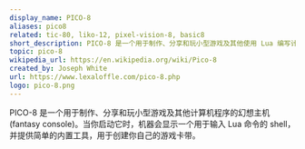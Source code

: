 ```yaml
---
display_name: PICO-8
aliases: pico8
related: tic-80, liko-12, pixel-vision-8, basic8
short_description: PICO-8 是一个用于制作、分享和玩小型游戏及其他使用 Lua 编写计算机程序的幻想主机(fantasy console)
topic: pico-8
wikipedia_url: https://en.wikipedia.org/wiki/Pico-8
created_by: Joseph White
url: https://www.lexaloffle.com/pico-8.php
logo: pico-8.png
---
```

PICO-8 是一个用于制作、分享和玩小型游戏及其他计算机程序的幻想主机(fantasy console)。当你启动它时，机器会显示一个用于输入 Lua 命令的 shell，并提供简单的内置工具，用于创建你自己的游戏卡带。